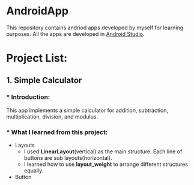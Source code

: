 # AndroidApp
This repository contains andriod apps developed by myself for learning purposes.
All the apps are developed in [Android Studio](https://developer.android.com/studio/index.html).

# Project List:
## 1. Simple Calculator
### * Introduction:
This app implements a simple calculator for addition, subtraction, multiplication, division, and modulus.
### * What I learned from this project:
* Layouts
  * I used **LinearLayout**(vertical) as the main structure. Each line of buttons are sub layouts(horizontal).
  * I learned how to use **layout_weight** to arrange different structures equally.
* Button
